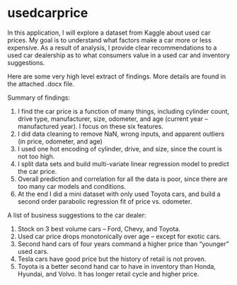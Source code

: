 # usedcarprice
In this application, I will explore a dataset from Kaggle about used car prices. My goal is to understand what factors make a car more or less expensive. As a result of analysis, I provide clear recommendations to a used car dealership as to what consumers value in a used car and inventory suggestions.

Here are some very high level extract of findings.  More details are found in the attached .docx file.

Summary of findings:
1.	I find the car price is a function of many things, including cylinder count, drive type, manufacturer, size, odometer, and age (current year – manufactured year).  I focus on these six features.
2.	I did data cleaning to remove NaN, wrong inputs, and apparent outliers (in price, odometer, and age)
3.	I used one hot encoding of cylinder, drive, and size, since the count is not too high.
4.	I split data sets and build multi-variate linear regression model to predict the car price.
5.	Overall prediction and correlation for all the data is poor, since there are too many car models and conditions.
6.	At the end I did a mini dataset with only used Toyota cars, and build a second order parabolic regression fit of price vs. odometer.

A list of business suggestions to the car dealer:
1.	Stock on 3 best volume cars – Ford, Chevy, and Toyota.
2.	Used car price drops monotonically over age – except for exotic cars.
3.	Second hand cars of four years command a higher price than “younger” used cars.
4.	Tesla cars have good price but the history of retail is not proven.
5.	Toyota is a better second hand car to have in inventory than Honda, Hyundai, and Volvo.  It has longer retail cycle and higher price.
